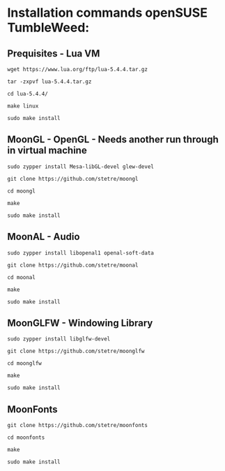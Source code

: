 # Installation commands openSUSE TumbleWeed:

## Prequisites - Lua VM

```
wget https://www.lua.org/ftp/lua-5.4.4.tar.gz

tar -zxpvf lua-5.4.4.tar.gz

cd lua-5.4.4/

make linux

sudo make install

```


## MoonGL - OpenGL - Needs another run through in virtual machine
```
sudo zypper install Mesa-libGL-devel glew-devel

git clone https://github.com/stetre/moongl

cd moongl

make

sudo make install
```

## MoonAL - Audio
```
sudo zypper install libopenal1 openal-soft-data

git clone https://github.com/stetre/moonal

cd moonal

make

sudo make install
```

## MoonGLFW - Windowing Library
```
sudo zypper install libglfw-devel

git clone https://github.com/stetre/moonglfw

cd moonglfw

make

sudo make install
```

## MoonFonts
```
git clone https://github.com/stetre/moonfonts

cd moonfonts

make

sudo make install
```